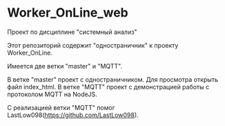 # Worker_OnLine_web
Проект по дисциплине "системный анализ"

Этот репозиторий содержит "одностраничник" к проекту Worker_OnLine.

Имеется две ветки "master" и "MQTT". 

В ветке "master" проект с одностраничником. Для просмотра открыть файл index_html.
В ветке "MQTT" проект с демонстрацией работы с протоколом MQTT на NodeJS.


С реализацией ветки "MQTT" помог LastLow098(https://github.com/LastLow098).
